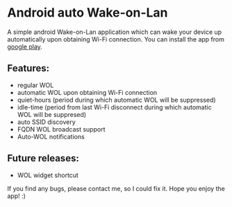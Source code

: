 Android auto Wake-on-Lan
========

A simple android Wake-on-Lan application which can wake your device up automatically upon obtaining Wi-Fi connection. You can install the app from [google play](https://play.google.com/store/apps/details?id=net.cmikavac.autowol).

## Features:
* regular WOL
* automatic WOL upon obtaining Wi-Fi connection
* quiet-hours (period during which automatic WOL will be suppressed)
* idle-time (period from last Wi-Fi disconnect during which automatic WOL will be suppresed)
* auto SSID discovery
* FQDN WOL broadcast support
* Auto-WOL notifications

## Future releases:
* WOL widget shortcut

If you find any bugs, please contact me, so I could fix it. Hope you enjoy the app! :)

